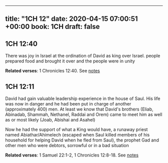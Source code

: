 
---
title: "1CH 12"
date: 2020-04-15 07:00:51 +00:00
book: 1CH
draft: false
---

## 1CH 12:40

There was joy in Israel at the ordination of David as king over Israel. people prepared food and brought it over and the people were in unity

**Related verses**: 1 Chronicles 12:40. See [notes](https://my.bible.com/notes/3408107315948937721)


## 1CH 12:11

David had gain valuable leadership experience in the house of Saul. His life was now in danger and he had been put in charge of another (approximately 400) men. At least we know that David's brothers (Eliab, Abinadab, Shammah, Nethanel, Raddai and Orem) came to meet him as well as or most likely (Joab, Abishai and Asahel) 

Now he had the support of what a King would have, a runaway priest named Abiathar/Ahimelech (escaped when Saul killed members of his household for helping David when he fled from Saul), the prophet Gad and other men who were debtors, sorrowful or in a bad situation

**Related verses**: 1 Samuel 22:1-2, 1 Chronicles 12:8-18. See [notes](https://my.bible.com/notes/2634813251003343828)

